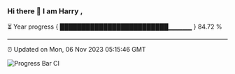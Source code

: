 ### Hi there 👋 I am Harry , 

⏳ Year progress { █████████████████████████▁▁▁▁▁ } 84.72 %

---

⏰ Updated on Mon, 06 Nov 2023 05:15:46 GMT

![Progress Bar CI](https://github.com/duykhang68/duykhang68/workflows/Progress%20Bar%20CI/badge.svg)
